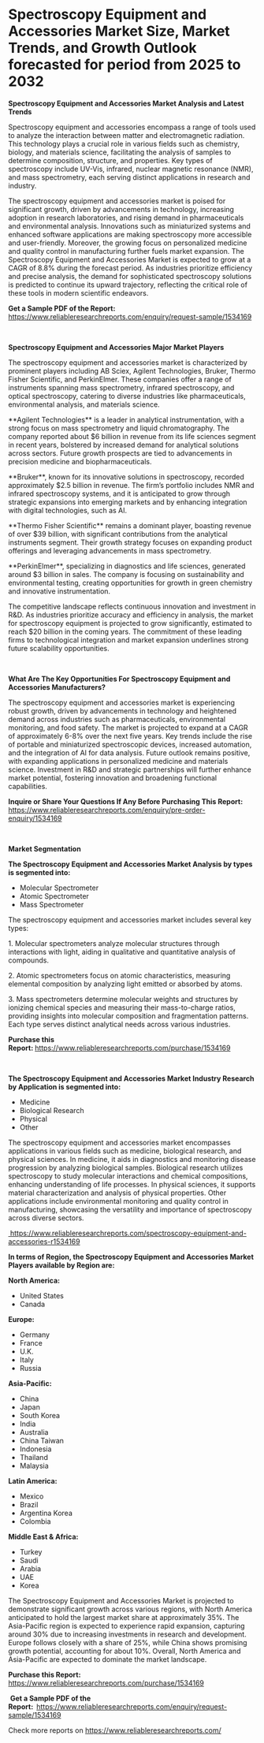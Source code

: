 <p><h1>Spectroscopy Equipment and Accessories Market Size, Market Trends, and Growth Outlook forecasted for period from 2025 to 2032</h1></p><p><strong>Spectroscopy Equipment and Accessories Market Analysis and Latest Trends</strong></p>
<p><p>Spectroscopy equipment and accessories encompass a range of tools used to analyze the interaction between matter and electromagnetic radiation. This technology plays a crucial role in various fields such as chemistry, biology, and materials science, facilitating the analysis of samples to determine composition, structure, and properties. Key types of spectroscopy include UV-Vis, infrared, nuclear magnetic resonance (NMR), and mass spectrometry, each serving distinct applications in research and industry.</p><p>The spectroscopy equipment and accessories market is poised for significant growth, driven by advancements in technology, increasing adoption in research laboratories, and rising demand in pharmaceuticals and environmental analysis. Innovations such as miniaturized systems and enhanced software applications are making spectroscopy more accessible and user-friendly. Moreover, the growing focus on personalized medicine and quality control in manufacturing further fuels market expansion. The Spectroscopy Equipment and Accessories Market is expected to grow at a CAGR of 8.8% during the forecast period. As industries prioritize efficiency and precise analysis, the demand for sophisticated spectroscopy solutions is predicted to continue its upward trajectory, reflecting the critical role of these tools in modern scientific endeavors.</p></p>
<p><strong>Get a Sample PDF of the Report:&nbsp;</strong> <a href="https://www.reliableresearchreports.com/enquiry/request-sample/1534169?utm_campaign=2200&utm_medium=2&utm_source=Github&utm_content=ia&utm_term=27022025&utm_id=spectroscopy-equipment-and-accessories">https://www.reliableresearchreports.com/enquiry/request-sample/1534169</a></p>
<p>&nbsp;</p>
<p><strong>Spectroscopy Equipment and Accessories Major Market Players</strong></p>
<p><p>The spectroscopy equipment and accessories market is characterized by prominent players including AB Sciex, Agilent Technologies, Bruker, Thermo Fisher Scientific, and PerkinElmer. These companies offer a range of instruments spanning mass spectrometry, infrared spectroscopy, and optical spectroscopy, catering to diverse industries like pharmaceuticals, environmental analysis, and materials science.</p><p>**Agilent Technologies** is a leader in analytical instrumentation, with a strong focus on mass spectrometry and liquid chromatography. The company reported about $6 billion in revenue from its life sciences segment in recent years, bolstered by increased demand for analytical solutions across sectors. Future growth prospects are tied to advancements in precision medicine and biopharmaceuticals.</p><p>**Bruker**, known for its innovative solutions in spectroscopy, recorded approximately $2.5 billion in revenue. The firm’s portfolio includes NMR and infrared spectroscopy systems, and it is anticipated to grow through strategic expansions into emerging markets and by enhancing integration with digital technologies, such as AI.</p><p>**Thermo Fisher Scientific** remains a dominant player, boasting revenue of over $39 billion, with significant contributions from the analytical instruments segment. Their growth strategy focuses on expanding product offerings and leveraging advancements in mass spectrometry.</p><p>**PerkinElmer**, specializing in diagnostics and life sciences, generated around $3 billion in sales. The company is focusing on sustainability and environmental testing, creating opportunities for growth in green chemistry and innovative instrumentation.</p><p>The competitive landscape reflects continuous innovation and investment in R&D. As industries prioritize accuracy and efficiency in analysis, the market for spectroscopy equipment is projected to grow significantly, estimated to reach $20 billion in the coming years. The commitment of these leading firms to technological integration and market expansion underlines strong future scalability opportunities.</p></p>
<p>&nbsp;</p>
<p><strong>What Are The Key Opportunities For Spectroscopy Equipment and Accessories Manufacturers?</strong></p>
<p><p>The spectroscopy equipment and accessories market is experiencing robust growth, driven by advancements in technology and heightened demand across industries such as pharmaceuticals, environmental monitoring, and food safety. The market is projected to expand at a CAGR of approximately 6-8% over the next five years. Key trends include the rise of portable and miniaturized spectroscopic devices, increased automation, and the integration of AI for data analysis. Future outlook remains positive, with expanding applications in personalized medicine and materials science. Investment in R&D and strategic partnerships will further enhance market potential, fostering innovation and broadening functional capabilities.</p></p>
<p><strong>Inquire or Share Your Questions If Any Before Purchasing This Report:</strong> <a href="https://www.reliableresearchreports.com/enquiry/pre-order-enquiry/1534169?utm_campaign=2200&utm_medium=2&utm_source=Github&utm_content=ia&utm_term=27022025&utm_id=spectroscopy-equipment-and-accessories">https://www.reliableresearchreports.com/enquiry/pre-order-enquiry/1534169</a></p>
<p>&nbsp;</p>
<p><strong>Market Segmentation</strong></p>
<p><strong>The Spectroscopy Equipment and Accessories Market Analysis by types is segmented into:</strong></p>
<p><ul><li>Molecular Spectrometer</li><li>Atomic Spectrometer</li><li>Mass Spectrometer</li></ul></p>
<p><p>The spectroscopy equipment and accessories market includes several key types: </p><p>1. Molecular spectrometers analyze molecular structures through interactions with light, aiding in qualitative and quantitative analysis of compounds.</p><p>2. Atomic spectrometers focus on atomic characteristics, measuring elemental composition by analyzing light emitted or absorbed by atoms.</p><p>3. Mass spectrometers determine molecular weights and structures by ionizing chemical species and measuring their mass-to-charge ratios, providing insights into molecular composition and fragmentation patterns. Each type serves distinct analytical needs across various industries.</p></p>
<p><strong>Purchase this Report:&nbsp;</strong><a href="https://www.reliableresearchreports.com/purchase/1534169?utm_campaign=2200&utm_medium=2&utm_source=Github&utm_content=ia&utm_term=27022025&utm_id=spectroscopy-equipment-and-accessories">https://www.reliableresearchreports.com/purchase/1534169</a></p>
<p>&nbsp;</p>
<p><strong>The Spectroscopy Equipment and Accessories Market Industry Research by Application is segmented into:</strong></p>
<p><ul><li>Medicine</li><li>Biological Research</li><li>Physical</li><li>Other</li></ul></p>
<p><p>The spectroscopy equipment and accessories market encompasses applications in various fields such as medicine, biological research, and physical sciences. In medicine, it aids in diagnostics and monitoring disease progression by analyzing biological samples. Biological research utilizes spectroscopy to study molecular interactions and chemical compositions, enhancing understanding of life processes. In physical sciences, it supports material characterization and analysis of physical properties. Other applications include environmental monitoring and quality control in manufacturing, showcasing the versatility and importance of spectroscopy across diverse sectors.</p></p>
<p><a href="https://www.reliableresearchreports.com/spectroscopy-equipment-and-accessories-r1534169?utm_campaign=2200&utm_medium=2&utm_source=Github&utm_content=ia&utm_term=27022025&utm_id=spectroscopy-equipment-and-accessories">&nbsp;https://www.reliableresearchreports.com/spectroscopy-equipment-and-accessories-r1534169</a></p>
<p><strong>In terms of Region, the Spectroscopy Equipment and Accessories Market Players available by Region are:</strong></p>
<p>
    <p> <strong> North America: </strong>
        <ul>
            <li>United States</li>
            <li>Canada</li>
        </ul>
        </p> 
    <p> <strong> Europe: </strong>
        <ul>
            <li>Germany</li>
            <li>France</li>
            <li>U.K.</li>
            <li>Italy</li>
            <li>Russia</li>
        </ul>
        </p> 
    <p> <strong> Asia-Pacific: </strong>
        <ul>
            <li>China</li>
            <li>Japan</li>
            <li>South Korea</li>
            <li>India</li>
            <li>Australia</li>
            <li>China Taiwan</li>
            <li>Indonesia</li>
            <li>Thailand</li>
            <li>Malaysia</li>
        </ul>
        </p> 
    <p> <strong> Latin America: </strong>
        <ul>
            <li>Mexico</li>
            <li>Brazil</li>
            <li>Argentina Korea</li>
            <li>Colombia</li>
        </ul>
        </p> 
    <p> <strong> Middle East & Africa: </strong>
        <ul>
            <li>Turkey</li>
            <li>Saudi</li>
            <li>Arabia</li>
            <li>UAE</li>
            <li>Korea</li>
        </ul>
    </p>
    </p>
<p><p>The Spectroscopy Equipment and Accessories Market is projected to demonstrate significant growth across various regions, with North America anticipated to hold the largest market share at approximately 35%. The Asia-Pacific region is expected to experience rapid expansion, capturing around 30% due to increasing investments in research and development. Europe follows closely with a share of 25%, while China shows promising growth potential, accounting for about 10%. Overall, North America and Asia-Pacific are expected to dominate the market landscape.</p></p>
<p><strong>Purchase this Report: </strong><a href="https://www.reliableresearchreports.com/purchase/1534169?utm_campaign=2200&utm_medium=2&utm_source=Github&utm_content=ia&utm_term=27022025&utm_id=spectroscopy-equipment-and-accessories">https://www.reliableresearchreports.com/purchase/1534169</a></p>
<p>&nbsp;<strong>Get a Sample PDF of the Report:&nbsp;&nbsp;</strong><a href="https://www.reliableresearchreports.com/enquiry/request-sample/1534169?utm_campaign=2200&utm_medium=2&utm_source=Github&utm_content=ia&utm_term=27022025&utm_id=spectroscopy-equipment-and-accessories">https://www.reliableresearchreports.com/enquiry/request-sample/1534169</a></p>
<p><strong></strong></p>
<p>Check more reports on <a href="https://www.reliableresearchreports.com/?utm_campaign=2200&utm_medium=2&utm_source=Github&utm_content=ia&utm_term=27022025&utm_id=spectroscopy-equipment-and-accessories">https://www.reliableresearchreports.com/</a></p>